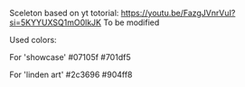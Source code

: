 Sceleton based on yt totorial: https://youtu.be/FazgJVnrVuI?si=5KYYUXSQ1mO0lkJK
To be modified

Used colors:

For 'showcase'
#07105f
#701df5

For 'linden art'
#2c3696
#904ff8
